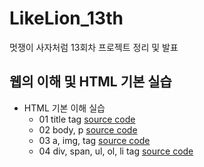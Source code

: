 # LikeLion_13th
멋쟁이 사자처럼 13회차 프로젝트 정리 및 발표

## 웹의 이해 및 HTML 기본 실습
* HTML 기본 이해 실습
  * 01 title tag [source code](https://github.com/ath94926/LikeLion_13th/blob/main/01_html_title.html)
  * 02 body, p [source code](https://github.com/ath94926/LikeLion_13th/blob/main/02_html_title.html)
  * 03 a, img, tag [source code](https://github.com/ath94926/LikeLion_13th/blob/main/03_html_title.html)
  * 04 div, span, ul, ol, li tag [source code](https://github.com/ath94926/LikeLion_13th/blob/main/04_html_title.html)
